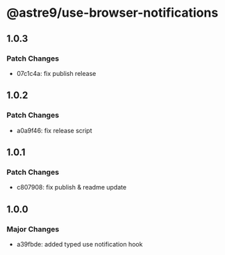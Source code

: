 # @astre9/use-browser-notifications

## 1.0.3

### Patch Changes

- 07c1c4a: fix publish release

## 1.0.2

### Patch Changes

- a0a9f46: fix release script

## 1.0.1

### Patch Changes

- c807908: fix publish & readme update

## 1.0.0

### Major Changes

- a39fbde: added typed use notification hook
